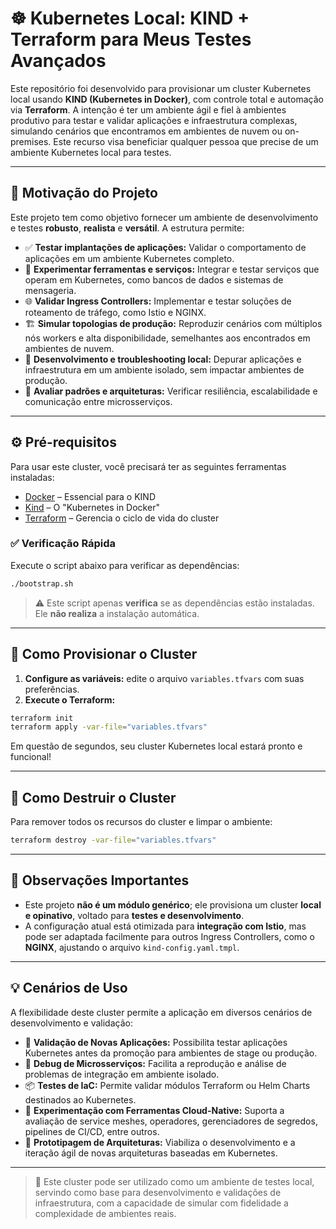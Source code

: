 # ☸️ Kubernetes Local: KIND + Terraform para Meus Testes Avançados

Este repositório foi desenvolvido para provisionar um cluster Kubernetes local usando **KIND (Kubernetes in Docker)**, com controle total e automação via **Terraform**. A intenção é ter um ambiente ágil e fiel à ambientes produtivo para testar e validar aplicações e infraestrutura complexas, simulando cenários que encontramos em ambientes de nuvem ou on-premises. Este recurso visa beneficiar qualquer pessoa que precise de um ambiente Kubernetes local para testes.

---

## 🎯 Motivação do Projeto

Este projeto tem como objetivo fornecer um ambiente de desenvolvimento e testes **robusto**, **realista** e **versátil**. A estrutura permite:

- ✅ **Testar implantações de aplicações:** Validar o comportamento de aplicações em um ambiente Kubernetes completo.
- 🔌 **Experimentar ferramentas e serviços:** Integrar e testar serviços que operam em Kubernetes, como bancos de dados e sistemas de mensageria.
- 🌐 **Validar Ingress Controllers:** Implementar e testar soluções de roteamento de tráfego, como Istio e NGINX.
- 🏗️ **Simular topologias de produção:** Reproduzir cenários com múltiplos nós workers e alta disponibilidade, semelhantes aos encontrados em ambientes de nuvem.
- 🐞 **Desenvolvimento e troubleshooting local:** Depurar aplicações e infraestrutura em um ambiente isolado, sem impactar ambientes de produção.
- 🧠 **Avaliar padrões e arquiteturas:** Verificar resiliência, escalabilidade e comunicação entre microsserviços.

---

## ⚙️ Pré-requisitos

Para usar este cluster, você precisará ter as seguintes ferramentas instaladas:

- [Docker](https://docs.docker.com/get-docker/) – Essencial para o KIND
- [Kind](https://kind.sigs.k8s.io/) – O "Kubernetes in Docker"
- [Terraform](https://developer.hashicorp.com/terraform) – Gerencia o ciclo de vida do cluster

### ✅ Verificação Rápida

Execute o script abaixo para verificar as dependências:

```bash
./bootstrap.sh
```

> ⚠️ Este script apenas **verifica** se as dependências estão instaladas. Ele **não realiza** a instalação automática.

---

## 🚀 Como Provisionar o Cluster

1. **Configure as variáveis:** edite o arquivo `variables.tfvars` com suas preferências.
2. **Execute o Terraform:**

```bash
terraform init
terraform apply -var-file="variables.tfvars"
```

Em questão de segundos, seu cluster Kubernetes local estará pronto e funcional!

---

## 🧹 Como Destruir o Cluster

Para remover todos os recursos do cluster e limpar o ambiente:

```bash
terraform destroy -var-file="variables.tfvars"
```

---

## 📝 Observações Importantes

- Este projeto **não é um módulo genérico**; ele provisiona um cluster **local e opinativo**, voltado para **testes e desenvolvimento**.
- A configuração atual está otimizada para **integração com Istio**, mas pode ser adaptada facilmente para outros Ingress Controllers, como o **NGINX**, ajustando o arquivo `kind-config.yaml.tmpl`.

---

## 💡 Cenários de Uso

A flexibilidade deste cluster permite a aplicação em diversos cenários de desenvolvimento e validação:

- 🚢 **Validação de Novas Aplicações:** Possibilita testar aplicações Kubernetes antes da promoção para ambientes de stage ou produção.
- 🐛 **Debug de Microsserviços:** Facilita a reprodução e análise de problemas de integração em ambiente isolado.
- 📦 **Testes de IaC:** Permite validar módulos Terraform ou Helm Charts destinados ao Kubernetes.
- 🔬 **Experimentação com Ferramentas Cloud-Native:** Suporta a avaliação de service meshes, operadores, gerenciadores de segredos, pipelines de CI/CD, entre outros.
- 🧪 **Prototipagem de Arquiteturas:** Viabiliza o desenvolvimento e a iteração ágil de novas arquiteturas baseadas em Kubernetes.

---

> 💬 Este cluster pode ser utilizado como um ambiente de testes local, servindo como base para desenvolvimento e validações de infraestrutura, com a capacidade de simular com fidelidade a complexidade de ambientes reais.